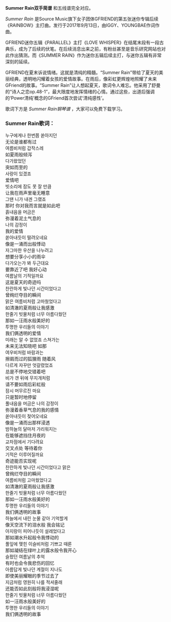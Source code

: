 

**Summer Rain双手简谱** 和五线谱完全对应。

_Summer Rain_ 是Source
Music旗下女子团体GFRIEND的第五张迷你专辑后续《RAINBOW》主打曲。发行于2017年9月13日，由IGGY、YOUNGBAE作词作曲。

GFRIEND迷你五辑《PARALLEL》主打《LOVE
WHISPER》在结尾末段有一段古典乐，成为了后续的伏笔。在后续消息出来之前，有粉丝甚至是音乐研究网站也对此作出猜测。而《SUMMER
RAIN》作为迷你五辑后续主打，与迷你五辑有非常深刻的延续。

GFRIEND在夏末诉说情绪。这就是清纯的精髓。“Summer
Rain”带给了夏天的美丽经典，透明地闪耀着女孩的爱情故事。在雨后，像彩虹更辉煌地照耀了未来GFriend的故事。“Summer
Rain”让人想起夏天，歌词令人难忘。他采用了舒曼的“诗人之恋op.48-1”，最大限度地发挥情绪的心情。通过这些，出道后强调的‘Power清纯’概念的GFriend首次尝试‘清纯感性’。

歌词下方是 _Summer Rain钢琴谱_ ，大家可以免费下载学习。

### Summer Rain歌词：

누구에게나 한번쯤 쏟아지던  
无论是谁都有过  
여름비처럼 갑작스레  
如夏雨般倾泻  
다가왔었던  
突如而至的  
사랑이 있겠죠  
爱情吧  
빗소리에 잠도 못 잘 만큼  
让我在雨声里毫无睡意  
그땐 니가 내겐 그랬죠  
那时 你对我而言就是如此吧  
흙내음을 머금은  
弥漫着泥土气息的  
나의 감정이  
我的爱情  
쏟아내듯이 떨려오네요  
像是一涌而出般悸动  
자그마한 우산을 나누려고  
想要分享小小的雨伞  
다가오는가 봐 두근대요  
要靠近了吧 我好心动  
여름날의 기적일까요  
这是夏天的奇迹吗  
찬란하게 빛나던 시간이었다고  
曾绚烂夺目的瞬间  
맑은 여름비처럼 고마웠었다고  
如清澈的夏雨般让我感激  
한줄기 빗물처럼 너무 아름다웠던  
那如一汪雨水般美好的  
투명한 우리들의 이야기  
我们俩透明的爱情  
미래는 알 수 없었죠 스쳐가는  
未来无法知晓吧 如那  
여우비처럼 바람과는  
擦肩而过的狐狸雨 随着风  
다르게 자꾸만 엇갈렸었죠  
总是不停地交错着吧  
비가 갠 뒤에 무지개처럼  
请不要如雨后彩虹般  
잠시 머무르진 마요  
只是暂时地停留  
풀내음을 머금은 나의 감정이  
弥漫着香草气息的我的感情  
쏟아내듯이 젖어오네요  
像是一涌而出那样浸透  
밤하늘의 달마저 가리워지는  
在能够遮挡住月夜的  
교차점에서 기다려요  
交叉点处 等待着你  
기적은 이루어질까요  
奇迹能否实现呢  
찬란하게 빛나던 시간이었다고 맑은  
曾绚烂夺目的瞬间  
여름비처럼 고마웠었다고  
如清澈的夏雨般让我感激  
한줄기 빗물처럼 너무 아름다웠던  
那如一汪雨水般美好的  
투명한 우리들의 이야기  
我们俩透明的故事  
하늘에서 내린 눈물 같아 기억할게  
像天空流下的泪水般 我会铭记  
아지랑이 피어나듯이 설레었다고  
那如潮水升起般令我悸动的  
풀잎에 맺힌 이슬비처럼 기쁘고 때론  
那如凝结在绿叶上的露水般令我开心  
슬펐던 여름날의 추억  
有时也会令我悲伤的回忆  
아름답게 빛나던 계절이 지나도  
即使美丽耀眼的季节过去了  
지금처럼 영원히 나를 적셔줄래  
还能否如此刻般将我浸湿呢  
한줄기 빗물처럼 너무 아름다웠던  
如一汪雨水般美好的  
투명한 우리들의 이야기  
我们俩透明的故事

